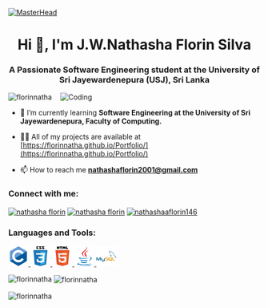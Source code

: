 [![MasterHead](https://1.bp.blogspot.com/-7A4WynwLsMw/XbBpCXG8fHI/AAAAAAAAMt4/uOa1bpLskYgrwGbllhSu2SDj_Mig8SXJQCLcBGAsYHQ/s1600/2000_600px.gif)](https://rishavchanda.io)


<h1 align="center">Hi 👋, I'm J.W.Nathasha Florin Silva</h1>
<h3 align="center">A Passionate Software Engineering student at the University of Sri Jayewardenepura (USJ), Sri Lanka</h3>
<img align="right" alt="Coding" width="400" src="https://media.licdn.com/dms/image/D5622AQHfpjL234EClw/feedshare-shrink_2048_1536/0/1693911767128?e=2147483647&v=beta&t=J2ZGomfV_OEzCK57MHHoGWAY8c8kmzalpvQ65tN8b40">

<p align="left"> <img src="https://komarev.com/ghpvc/?username=florinnatha&label=Profile%20views&color=0e75b6&style=flat" alt="florinnatha" /> </p>

- 🌱 I’m currently learning **Software Engineering at the University of Sri Jayewardenepura, Faculty of Computing.**

- 👨‍💻 All of my projects are available at [https://florinnatha.github.io/Portfolio/](https://florinnatha.github.io/Portfolio/)

- 📫 How to reach me **nathashaflorin2001@gmail.com**

<h3 align="left">Connect with me:</h3>
<p align="left">
<a href="https://linkedin.com/in/nathasha florin" target="blank"><img align="center" src="https://raw.githubusercontent.com/rahuldkjain/github-profile-readme-generator/master/src/images/icons/Social/linked-in-alt.svg" alt="nathasha florin" height="30" width="40" /></a>
<a href="https://fb.com/nathasha florin" target="blank"><img align="center" src="https://raw.githubusercontent.com/rahuldkjain/github-profile-readme-generator/master/src/images/icons/Social/facebook.svg" alt="nathasha florin" height="30" width="40" /></a>
<a href="https://instagram.com/nathashaaflorin146" target="blank"><img align="center" src="https://raw.githubusercontent.com/rahuldkjain/github-profile-readme-generator/master/src/images/icons/Social/instagram.svg" alt="nathashaaflorin146" height="30" width="40" /></a>
</p>

<h3 align="left">Languages and Tools:</h3>
<p align="left"> <a href="https://www.cprogramming.com/" target="_blank" rel="noreferrer"> <img src="https://raw.githubusercontent.com/devicons/devicon/master/icons/c/c-original.svg" alt="c" width="40" height="40"/> </a> <a href="https://www.w3schools.com/css/" target="_blank" rel="noreferrer"> <img src="https://raw.githubusercontent.com/devicons/devicon/master/icons/css3/css3-original-wordmark.svg" alt="css3" width="40" height="40"/> </a> <a href="https://www.w3.org/html/" target="_blank" rel="noreferrer"> <img src="https://raw.githubusercontent.com/devicons/devicon/master/icons/html5/html5-original-wordmark.svg" alt="html5" width="40" height="40"/> </a> <a href="https://www.java.com" target="_blank" rel="noreferrer"> <img src="https://raw.githubusercontent.com/devicons/devicon/master/icons/java/java-original.svg" alt="java" width="40" height="40"/> </a> <a href="https://www.mysql.com/" target="_blank" rel="noreferrer"> <img src="https://raw.githubusercontent.com/devicons/devicon/master/icons/mysql/mysql-original-wordmark.svg" alt="mysql" width="40" height="40"/> </a> </p>

<p><img align="left" src="https://github-readme-stats.vercel.app/api/top-langs?username=florinnatha&show_icons=true&locale=en&layout=compact" alt="florinnatha" /></p>

<p>&nbsp;<img align="center" src="https://github-readme-stats.vercel.app/api?username=florinnatha&show_icons=true&locale=en" alt="florinnatha" /></p>

<p><img align="center" src="https://github-readme-streak-stats.herokuapp.com/?user=florinnatha&" alt="florinnatha" /></p>

